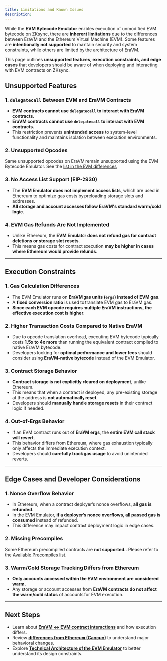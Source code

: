 ```yaml
---
title: Limitations and Known Issues
description:
---
```


While the **EVM Bytecode Emulator** enables execution of unmodified EVM bytecode on ZKsync, there are **inherent limitations**
due to the differences between EraVM and the Ethereum Virtual Machine (EVM).
Some features are **intentionally not supported** to maintain security and system constraints, while others are limited by the architecture of EraVM.

This page outlines **unsupported features, execution constraints, and edge cases** that developers should be aware of when
deploying and interacting with EVM contracts on ZKsync.

## Unsupported Features

### **1. `delegatecall` Between EVM and EraVM Contracts**

- **EVM contracts cannot use `delegatecall` to interact with EraVM contracts.**
- **EraVM contracts cannot use `delegatecall` to interact with EVM contracts.**
- This restriction prevents **unintended access** to system-level functionality and maintains isolation between execution environments.

### **2. Unsupported Opcodes**

Same unsupported opcodes on EraVM remain unsupported using the EVM Bytecode Emulator. See the [list in the EVM differences](../../differences/evm-instructions)

### **3. No Access List Support (EIP-2930)**

- The **EVM Emulator does not implement access lists**, which are used in Ethereum to optimize gas costs by preloading storage slots and addresses.
- **All storage and account accesses follow EraVM's standard warm/cold logic**.

### **4. EVM Gas Refunds Are Not Implemented**

- Unlike Ethereum, the **EVM Emulator does not refund gas for contract deletions or storage slot resets**.
- This means gas costs for contract execution **may be higher in cases where Ethereum would provide refunds**.

---

## Execution Constraints

### **1. Gas Calculation Differences**

- The EVM Emulator runs on **EraVM gas units (`ergs`) instead of EVM gas**.
- A **fixed conversion ratio** is used to translate EVM gas to EraVM gas.
- **Since each EVM opcode requires multiple EraVM instructions, the effective execution cost is higher**.

### **2. Higher Transaction Costs Compared to Native EraVM**

- Due to opcode translation overhead, executing EVM bytecode typically costs **1.5x to 4x more** than running the equivalent
  contract compiled to native EraVM bytecode.
- Developers looking for **optimal performance and lower fees** should consider using **EraVM-native bytecode** instead of the EVM Emulator.

### **3. Contract Storage Behavior**

- **Contract storage is not explicitly cleared on deployment**, unlike Ethereum.
- This means that when a contract is deployed, any pre-existing storage at the address is **not automatically reset**.
- Developers should **manually handle storage resets** in their contract logic if needed.

### **4. Out-of-Ergs Behavior**

- If an EVM contract runs out of **EraVM ergs**, the **entire EVM call stack will revert**.
- This behavior differs from Ethereum, where gas exhaustion typically only affects the immediate execution context.
- Developers should **carefully track gas usage** to avoid unintended reverts.

---

## Edge Cases and Developer Considerations

### **1. Nonce Overflow Behavior**

- In Ethereum, when a contract deployer’s nonce overflows, **all gas is refunded**.
- In the EVM Emulator, **if a deployer's nonce overflows, all passed gas is consumed** instead of refunded.
- This difference may impact contract deployment logic in edge cases.

### **2. Missing Precompiles**

Some Ethereum precompiled contracts are **not supported.**. Please refer to the [Available Precompiles list](../../differences/pre-compiles).

### **3. Warm/Cold Storage Tracking Differs from Ethereum**

- **Only accounts accessed within the EVM environment are considered warm.**
- Any storage or account accesses from **EraVM contracts do not affect the warm/cold status** of accounts for EVM execution.

---

## Next Steps

- Learn about **[EraVM ↔ EVM contract interactions](./era-evm-interactions.md)** and how execution differs.
- Review **[differences from Ethereum (Cancun)](./evm-differences.md)** to understand major behavioral changes.
- Explore **[Technical Architecture of the EVM Emulator](./technical-details.md)** to better understand its design constraints.
